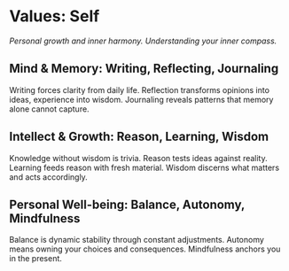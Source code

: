 # Values: Self

*Personal growth and inner harmony. Understanding your inner compass.*

## Mind & Memory: Writing, Reflecting, Journaling

Writing forces clarity from daily life. Reflection transforms opinions into ideas, experience into wisdom. Journaling reveals patterns that memory alone cannot capture.

## Intellect & Growth: Reason, Learning, Wisdom

Knowledge without wisdom is trivia. Reason tests ideas against reality. Learning feeds reason with fresh material. Wisdom discerns what matters and acts accordingly.

## Personal Well-being: Balance, Autonomy, Mindfulness

Balance is dynamic stability through constant adjustments. Autonomy means owning your choices and consequences. Mindfulness anchors you in the present.
